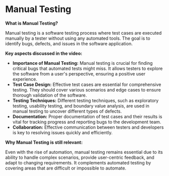 # Manual Testing

**What is Manual Testing?**

Manual testing is a software testing process where test cases are executed manually by a tester without using any automated tools. The goal is to identify bugs, defects, and issues in the software application.

**Key aspects discussed in the video:**

* **Importance of Manual Testing:**  Manual testing is crucial for finding critical bugs that automated tests might miss. It allows testers to explore the software from a user's perspective, ensuring a positive user experience.
* **Test Case Design:**  Effective test cases are essential for comprehensive testing.  They should cover various scenarios and edge cases to ensure thorough validation of the software.
* **Testing Techniques:** Different testing techniques, such as exploratory testing, usability testing, and boundary value analysis, are used in manual testing to uncover different types of defects.
* **Documentation:**  Proper documentation of test cases and their results is vital for tracking progress and reporting bugs to the development team.
* **Collaboration:**  Effective communication between testers and developers is key to resolving issues quickly and efficiently.

**Why Manual Testing is still relevant:**

Even with the rise of automation, manual testing remains essential due to its ability to handle complex scenarios, provide user-centric feedback, and adapt to changing requirements.  It complements automated testing by covering areas that are difficult or impossible to automate.
